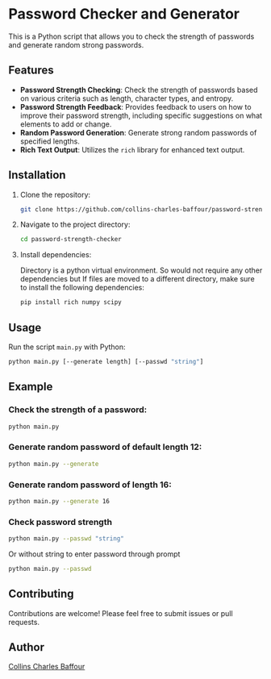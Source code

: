 # Password Checker and Generator

This is a Python script that allows you to check the strength of passwords and generate random strong passwords.

## Features

- **Password Strength Checking**: Check the strength of passwords based on various criteria such as length, character types, and entropy.
- **Password Strength Feedback**: Provides feedback to users on how to improve their password strength, including specific suggestions on what elements to add or change.
- **Random Password Generation**: Generate strong random passwords of specified lengths.
- **Rich Text Output**: Utilizes the `rich` library for enhanced text output.

## Installation

1. Clone the repository:

    ```bash
    git clone https://github.com/collins-charles-baffour/password-strength-checker.git
    ```

2. Navigate to the project directory:

    ```bash
    cd password-strength-checker
    ```

3. Install dependencies:
   
    Directory is a python virtual environment. So would not require any other dependencies but If files are moved to a different directory, make sure to install the following dependencies:
    
    ```bash
    pip install rich numpy scipy
    ```

## Usage

Run the script `main.py` with Python:

```bash
python main.py [--generate length] [--passwd "string"]
```

## Example

### Check the strength of a password:

```bash
python main.py
```
### Generate random password of default length 12:

```bash
python main.py --generate
```
### Generate random password of length 16:

```bash
python main.py --generate 16
```
### Check password strength

```bash
python main.py --passwd "string"
```
Or without string to enter password through prompt
```bash
python main.py --passwd
```

## Contributing

Contributions are welcome! Please feel free to submit issues or pull requests.

## Author
[Collins Charles Baffour](https://github.com/collins-charles-baffour)
